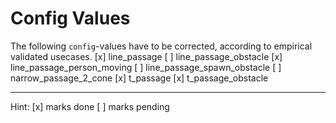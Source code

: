 # Config Values

The following `config`-values have to be corrected, according to empirical validated usecases.
[x] line_passage
[ ] line_passage_obstacle
[x] line_passage_person_moving
[ ] line_passage_spawn_obstacle
[ ] narrow_passage_2_cone
[x] t_passage
[x] t_passage_obstacle

-------------------------------------------------------------------------------

Hint: [x] marks done
      [ ] marks pending